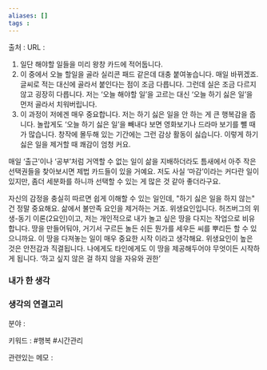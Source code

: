 ```yaml
---
aliases: []
tags :
---
```

출처 : 
URL : 

1. 일단 해야할 일들을 미리 왕창 카드에 적어둡니다.
2. 이 중에서 오늘 할일을 골라 실리콘 패드 같은데 대충 붙여놓습니다. 매일 바뀌겠죠. 글씨로 적는 대신에 골라서 붙인다는 점이 조금 다릅니다. 그런데 실은 조금 다르지 않고 굉장히 다릅니다. 저는 ‘오늘 해야할 일’을 고르는 대신 ‘오늘 하기 싫은 일’을 먼저 골라서 치워버립니다.
3. 이 과정이 저에겐 매우 중요합니다. 저는 하기 싫은 일을 안 하는 게 큰 행복감을 줍니다. 놀랍게도 ‘오늘 하기 싫은 일’을 빼내다 보면 영화보기나 드라마 보기를 뺄 때가 많습니다. 창작에 몰두해 있는 기간에는 그런 감상 활동이 싫습니다. 이렇게 하기 싫은 일을 제거할 때 쾌감이 엄청 커요.

매일 ‘출근’이나 ‘공부’처럼 거역할 수 없는 일이 삶을 지배하더라도 틈새에서 아주 작은 선택권들을 찾아보시면 제법 카드들이 있을 거예요. 저도 사실 ‘마감’이라는 커다란 일이 있지만, 좀더 세분화를 하니까 선택할 수 있는 게 많은 것 같아 좋더라구요.

자신의 감정을 충실히 따르면 쉽게 이해할 수 있는 일인데, "하기 싫은 일을 하지 않는" 건 정말 중요해요. 삶에서 불만족 요인을 제거하는 거죠. 위생요인입니다. 허즈버그의 위생-동기 이론(2요인)이고, 저는 개인적으로 내가 놀고 싶은 땅을 다지는 작업으로 비유합니다.
땅을 만들어둬야, 거기서 구르든 놀든 쉬든 뭔가를 세우든 씨를 뿌리든 할 수 있으니까요. 이 땅을 다져놓는 일이 매우 중요한 시작 이라고 생각해요. 위생요인이 높은 것은 안전감과 직결됩니다. 나에게도 타인에게도 이 땅을 제공해두어야 무엇이든 시작하게 됩니다.
‘하고 싶지 않은 걸 하지 않을 자유와 권한’

### 내가 한 생각

### 생각의 연결고리
분야 : 

키워드 : #행복 #시간관리

관련있는 메모 : 